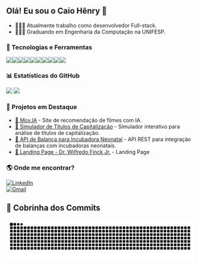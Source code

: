 ## Olá! Eu sou o Caio Hênry 👋  

- 👨🏼‍💻 Atualmente trabalho como desenvolvedor Full-stack.  
- 👨🏼‍🎓 Graduando em Engenharia da Computação na UNIFESP.  

### 🚀 Tecnologias e Ferramentas  
<div style="display: flex; flex-wrap: wrap;">
  <img src="https://img.shields.io/badge/C-00599C?style=for-the-badge&logo=c&logoColor=white" />
  <img src="https://img.shields.io/badge/C%23-239120?style=for-the-badge&logo=c-sharp&logoColor=white" />
  <img src="https://img.shields.io/badge/Python-3776AB?style=for-the-badge&logo=python&logoColor=white" />
  <img src="https://img.shields.io/badge/Java-007396?style=for-the-badge&logo=java&logoColor=white" />
  <img src="https://img.shields.io/badge/Spring%20Boot-6DB33F?style=for-the-badge&logo=spring-boot&logoColor=white" />
  <img src="https://img.shields.io/badge/HTML5-E34F26?style=for-the-badge&logo=html5&logoColor=white" />
  <img src="https://img.shields.io/badge/CSS3-1572B6?style=for-the-badge&logo=css3&logoColor=white" />
  <img src="https://img.shields.io/badge/JavaScript-F7DF1E?style=for-the-badge&logo=javascript&logoColor=black" />
  <img src="https://img.shields.io/badge/MySQL-4479A1?style=for-the-badge&logo=mysql&logoColor=white" />
  <img src="https://img.shields.io/badge/Inteligência%20Artificial-FF6F00?style=for-the-badge&logo=tensorflow&logoColor=white" />
</div>

### 📊 Estatísticas do GitHub  
<div>
  <img height="150em" src="https://github-readme-stats.vercel.app/api?username=CaioHenryxz&show_icons=true&theme=tokyonight&include_all_commits-true"/>
  <img height="150em" src="https://github-readme-stats.vercel.app/api/top-langs/?username=CaioHenryxz&layout=compact&langs_count=16&theme=tokyonight"/>
</div>

### 🚀 Projetos em Destaque  
- [🔗 Mov.IA](https://github.com/CaioHenryxz/Site-Mov.IA) - Site de recomendação de filmes com IA.  
- [🔗 Simulador de Títulos de Capitalização](https://github.com/CaioHenryxz/Simulador-RendaCap) - Simulador interativo para análise de títulos de capitalização.  
- [🔗 API de Balança para Incubadora Neonatal](https://github.com/CaioHenryxz/API-Java-Balanca) - API REST para integração de balanças com incubadoras neonatais.
- [🔗 Landing Page - Dr. Wilfredo Finck Jr.](https://github.com/CaioHenryxz/landing-page---medico-) - Landing Page

### 🌎 Onde me encontrar?  
[![LinkedIn](https://img.shields.io/badge/LinkedIn-0077B5?style=for-the-badge&logo=linkedin&logoColor=white)](http://www.linkedin.com/in/caiohpdomingues)  
[![Gmail](https://img.shields.io/badge/Gmail-D14836?style=for-the-badge&logo=gmail&logoColor=white)](mailto:caiohenry.2606@gmail.com)  

## 🐍 Cobrinha dos Commits
<picture>
  <source media="(prefers-color-scheme: dark)" srcset="https://raw.githubusercontent.com/CaioHenryxz/CaioHenryxz/output/github-contribution-grid-snake-dark.svg">
  <source media="(prefers-color-scheme: light)" srcset="https://raw.githubusercontent.com/CaioHenryxz/CaioHenryxz/output/github-contribution-grid-snake.svg">
  <img alt="github contribution grid snake animation" src="https://raw.githubusercontent.com/CaioHenryxz/CaioHenryxz/output/github-contribution-grid-snake.svg">
</picture>



